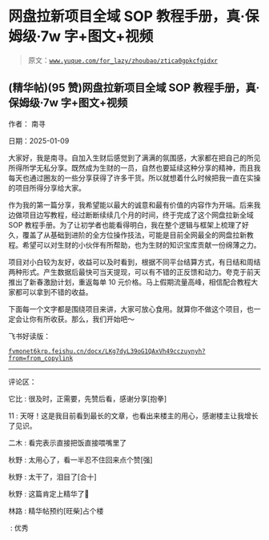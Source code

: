 # 网盘拉新项目全域 SOP 教程手册，真·保姆级·7w 字+图文+视频

> 原文：[`www.yuque.com/for_lazy/zhoubao/ztica0gpkcfgidxr`](https://www.yuque.com/for_lazy/zhoubao/ztica0gpkcfgidxr)

## (精华帖)(95 赞)网盘拉新项目全域 SOP 教程手册，真·保姆级·7w 字+图文+视频

作者： 南寻

日期：2025-01-09

大家好，我是南寻。自加入生财后感觉到了满满的氛围感，大家都在把自己的所见所得所学无私分享。既然成为生财的一员，自然也要延续这种分享的精神，而且我每天也通过圈友的一些分享获得了许多干货。所以就想着什么时候把我一直在实操的项目所得分享给大家。

作为我的第一篇分享，我希望能以最大的诚意和最有价值的内容作为开端。后来我边做项目边写教程，经过断断续续几个月的时间，终于完成了这个网盘拉新全域 SOP 教程手册。为了让初学者也能看得明白，我在整个逻辑与框架上梳理了好久，覆盖了从基础到进阶的全方位操作技法，可能是目前全网最全的网盘拉新教程。希望可以对生财的小伙伴有所帮助，也为生财的知识宝库贡献一份绵薄之力。

项目对小白较为友好，收益可以及时看到，根据不同平台结算方式，有日结和周结两种形式。产生数据后最快可当天提现，可以有不错的正反馈和动力。夸克于前天推出了新春激励计划，重返每单 10 元价格。马上假期流量高峰，相信配合教程大家都可以拿到不错的收益。

下面每一个文字都是围绕项目来讲，大家可放心食用。就算你不做这个项目，也一定会让你有所收获。那么，我们开始吧～

飞书好读版：

[`fvmonet6krp.feishu.cn/docx/LKg7dyL39oG1QAxVh49cczuynyh?from=from_copylink`](https://fvmonet6krp.feishu.cn/docx/LKg7dyL39oG1QAxVh49cczuynyh?from=from_copylink)

* * *

评论区：

它比 : 很及时，正需要，先赞后看，感谢分享[抱拳]

11 : 天呀！这是我目前看到最长的文章，也看出来楼主的用心，感谢楼主让我增长了见识。

二木 : 看完表示直接把饭直接喂嘴里了

秋野 : 太用心了，看一半忍不住回来点个赞[强]

秋野 : 太干了，泪目了[合十]

秋野 : 这篇肯定上精华了💪

林路 : 精华帖预约[旺柴]占个楼

 : 优秀
